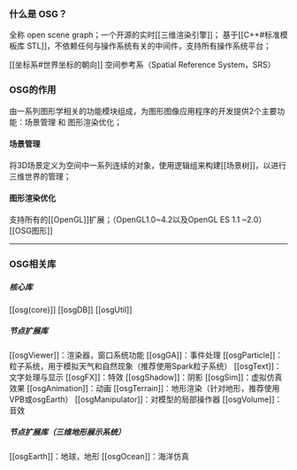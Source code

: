 ### 什么是 OSG？
全称 open scene graph；一个开源的实时[[三维渲染引擎]]；
基于[[C++#标准模板库 STL]]，不依赖任何与操作系统有关的中间件，支持所有操作系统平台；

[[坐标系#世界坐标的朝向]]
空间参考系（Spatial Reference System，SRS）
### OSG的作用
由一系列图形学相关的功能模块组成，为图形图像应用程序的开发提供2个主要功能：场景管理 和 图形渲染优化；
#### 场景管理
将3D场景定义为空间中一系列连续的对象，使用逻辑组来构建[[场景树]]，以进行三维世界的管理；
#### 图形渲染优化
支持所有的[[OpenGL]]扩展；（OpenGL1.0~4.2以及OpenGL ES 1.1 ~2.0）
[[OSG图形]]
***
### OSG相关库
##### 核心库
[[osg(core)]]
[[osgDB]]
[[osgUtil]]
##### 节点扩展库
[[osgViewer]]：渲染器，窗口系统功能
[[osgGA]]：事件处理
[[osgParticle]]：粒子系统，用于模拟天气和自然现象（推荐使用Spark粒子系统）
[[osgText]]：文字处理与显示
[[osgFX]]：特效
[[osgShadow]]：阴影
[[osgSim]]：虚拟仿真效果
[[osgAnimation]]：动画
[[osgTerrain]]：地形渲染（针对地形，推荐使用VPB或osgEarth）
[[osgManipulator]]：对模型的局部操作器
[[osgVolume]]：音效
##### 节点扩展库（三维地形展示系统）
[[osgEarth]]：地球，地形
[[osgOcean]]：海洋仿真

